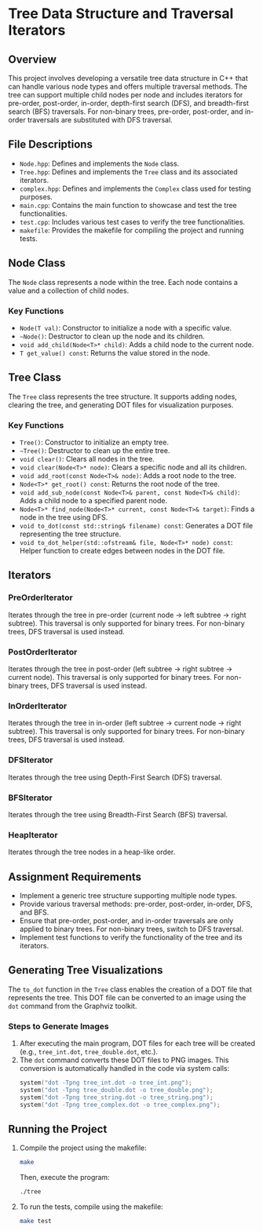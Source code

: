 # Tree Data Structure and Traversal Iterators

## Overview

This project involves developing a versatile tree data structure in C++ that can handle various node types and offers multiple traversal methods. The tree can support multiple child nodes per node and includes iterators for pre-order, post-order, in-order, depth-first search (DFS), and breadth-first search (BFS) traversals. For non-binary trees, pre-order, post-order, and in-order traversals are substituted with DFS traversal.

## File Descriptions

- `Node.hpp`: Defines and implements the `Node` class.
- `Tree.hpp`: Defines and implements the `Tree` class and its associated iterators.
- `complex.hpp`: Defines and implements the `Complex` class used for testing purposes.
- `main.cpp`: Contains the main function to showcase and test the tree functionalities.
- `test.cpp`: Includes various test cases to verify the tree functionalities.
- `makefile`: Provides the makefile for compiling the project and running tests.

## Node Class

The `Node` class represents a node within the tree. Each node contains a value and a collection of child nodes.

### Key Functions

- `Node(T val)`: Constructor to initialize a node with a specific value.
- `~Node()`: Destructor to clean up the node and its children.
- `void add_child(Node<T>* child)`: Adds a child node to the current node.
- `T get_value() const`: Returns the value stored in the node.

## Tree Class

The `Tree` class represents the tree structure. It supports adding nodes, clearing the tree, and generating DOT files for visualization purposes.

### Key Functions

- `Tree()`: Constructor to initialize an empty tree.
- `~Tree()`: Destructor to clean up the entire tree.
- `void clear()`: Clears all nodes in the tree.
- `void clear(Node<T>* node)`: Clears a specific node and all its children.
- `void add_root(const Node<T>& node)`: Adds a root node to the tree.
- `Node<T>* get_root() const`: Returns the root node of the tree.
- `void add_sub_node(const Node<T>& parent, const Node<T>& child)`: Adds a child node to a specified parent node.
- `Node<T>* find_node(Node<T>* current, const Node<T>& target)`: Finds a node in the tree using DFS.
- `void to_dot(const std::string& filename) const`: Generates a DOT file representing the tree structure.
- `void to_dot_helper(std::ofstream& file, Node<T>* node) const`: Helper function to create edges between nodes in the DOT file.

## Iterators

### PreOrderIterator

Iterates through the tree in pre-order (current node -> left subtree -> right subtree). This traversal is only supported for binary trees. For non-binary trees, DFS traversal is used instead.

### PostOrderIterator

Iterates through the tree in post-order (left subtree -> right subtree -> current node). This traversal is only supported for binary trees. For non-binary trees, DFS traversal is used instead.

### InOrderIterator

Iterates through the tree in in-order (left subtree -> current node -> right subtree). This traversal is only supported for binary trees. For non-binary trees, DFS traversal is used instead.

### DFSIterator

Iterates through the tree using Depth-First Search (DFS) traversal.

### BFSIterator

Iterates through the tree using Breadth-First Search (BFS) traversal.

### HeapIterator

Iterates through the tree nodes in a heap-like order.

## Assignment Requirements

- Implement a generic tree structure supporting multiple node types.
- Provide various traversal methods: pre-order, post-order, in-order, DFS, and BFS.
- Ensure that pre-order, post-order, and in-order traversals are only applied to binary trees. For non-binary trees, switch to DFS traversal.
- Implement test functions to verify the functionality of the tree and its iterators.

## Generating Tree Visualizations

The `to_dot` function in the `Tree` class enables the creation of a DOT file that represents the tree. This DOT file can be converted to an image using the `dot` command from the Graphviz toolkit.

### Steps to Generate Images

1. After executing the main program, DOT files for each tree will be created (e.g., `tree_int.dot`, `tree_double.dot`, etc.).
2. The `dot` command converts these DOT files to PNG images. This conversion is automatically handled in the code via system calls:
   ```cpp
   system("dot -Tpng tree_int.dot -o tree_int.png");
   system("dot -Tpng tree_double.dot -o tree_double.png");
   system("dot -Tpng tree_string.dot -o tree_string.png");
   system("dot -Tpng tree_complex.dot -o tree_complex.png");
   ```

## Running the Project

1. Compile the project using the makefile:
   ```sh
   make
   ```
   Then, execute the program:
   ```sh
   ./tree
   ```
2. To run the tests, compile using the makefile:
   ```sh
   make test
   ```
